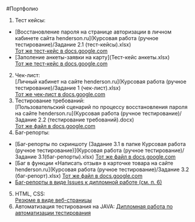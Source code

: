 #Портфолио
  
1. Тест кейсы:
- [Восстановление пароля на странице авторизации в личном кабинете сайта henderson.ru](Курсовая работа (ручное тестирование)/Задание 2.1 (тест-кейсы).xlsx)  
[Тот же тест-кейс в docs.google.com](https://drive.google.com/drive/folders/1XCYFni5mRNdvOTo-FbnYhDDmPv3UNhhT?usp=sharing)  
- [Заполение анкеты-заявки на карту](Тест-кейс анкеты.xlsx)  
[Тот же тест-кейс в docs.google.com](https://docs.google.com/spreadsheets/d/11rUWw7yG3vSXc-l4aulpngSKDdEV4UduGAxowjOYrQU/edit?usp=sharing)  
2. Чек-лист:  
[Личный кабинет на сайте henderson.ru](Курсовая работа (ручное тестирование)/Задание 1 (чек-лист).xlsx)  
[Тот же чек-лист в docs.google.com](https://docs.google.com/spreadsheets/d/1rKGYfZpMb6nnu2p5Fffo5wyWTEgvZY-mbLcr940OJt4/edit?usp=sharing)
3. Тестирование требований:  
[Пользовательский сценарий по процессу восстановления пароля на сайте henderson.ru](Курсовая работа (ручное тестирование)/Задание 2.2 (тестирование требований).docx)  
[Тот же файл в docs.google.com](https://docs.google.com/document/d/1d0dVJeqDqXNeyOeRsf-CK4opMiXm-uIvMQOlAxur-Rg/edit?usp=sharing)
4. Баг-репорты:
- [Баг-репорты по скриншоту (Задание 3.1 в папке Курсовая работа (ручное тестирование)](Курсовая работа (ручное тестирование)/Задание 3.1(баг-репорты).xlsx)
[Тот же файл в docs.google.com](https://docs.google.com/spreadsheets/d/1uoTrba_X4WW6aqLxqmMzni8IrGeElci87n1eq0wPL9U/edit?usp=sharing)
- [Баг в функции «Написать отзыв» в карточке товара на сайте henderson.ru](Курсовая работа (ручное тестирование)/Задание 3.2 (баг-репорт).xlsx)
[Тот же файл в docs.google.com](https://docs.google.com/spreadsheets/d/1X1Qfv9FhKatePYIy7SJNk4EXIcb7zMKUU0-cFaKmecA/edit?usp=sharing)
- [Баг-репорты в виде Issues к дипломной работе (см. п. 6)](https://github.com/MariaSoboleva05/Diploma/issues)
5. HTML, CSS:  
[Резюме в виде веб-страницы](https://github.com/MariaSoboleva05/Portfolio/tree/main/CV)
6. Автоматизация тестирования на JAVA:
[Дипломная работа по автоматизации тестирования](https://github.com/MariaSoboleva05/Diploma.git) 